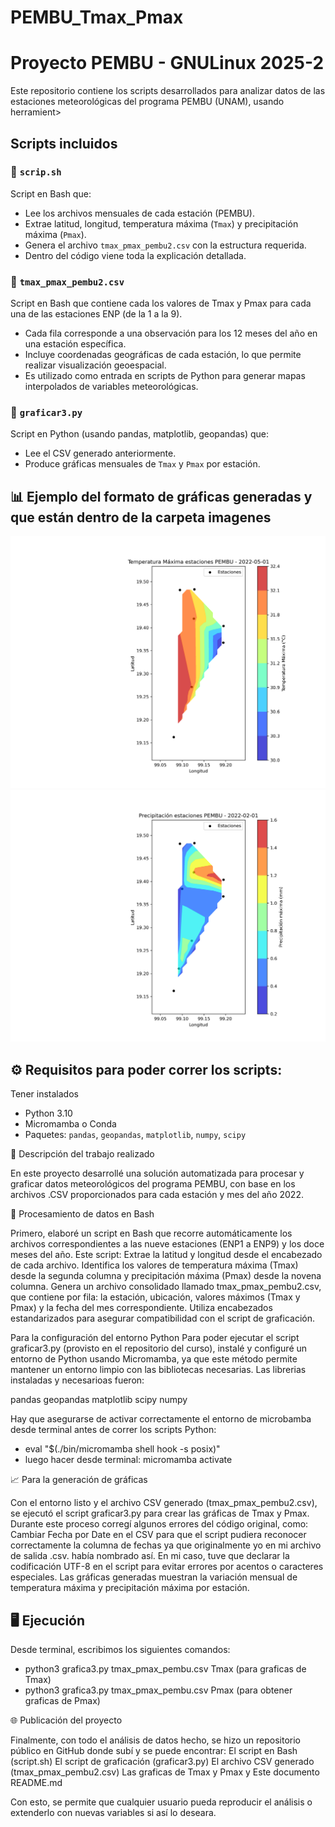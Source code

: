 # PEMBU_Tmax_Pmax
# Proyecto PEMBU - GNULinux 2025-2

Este repositorio contiene los scripts desarrollados para analizar datos de las estaciones meteorológicas del programa PEMBU (UNAM), usando herramient>
## Scripts incluidos

### 🔹 `scrip.sh`
Script en Bash que:

- Lee los archivos mensuales de cada estación (PEMBU).
- Extrae latitud, longitud, temperatura máxima (`Tmax`) y precipitación máxima (`Pmax`).
- Genera el archivo `tmax_pmax_pembu2.csv` con la estructura requerida.
- Dentro del código viene toda la explicación detallada.

### 🔹 `tmax_pmax_pembu2.csv`
Script en Bash que contiene cada los valores de Tmax y Pmax para cada una de las estaciones ENP (de la 1 a la 9). 
- Cada fila corresponde a una observación para los 12 meses del año en una estación específica.
- Incluye coordenadas geográficas de cada estación, lo que permite realizar visualización geoespacial.
- Es utilizado como entrada en scripts de Python para generar mapas interpolados de variables meteorológicas.

### 🔹 `graficar3.py`
Script en Python (usando pandas, matplotlib, geopandas) que:

- Lee el CSV generado anteriormente.
- Produce gráficas mensuales de `Tmax` y `Pmax` por estación.

## 📊 Ejemplo del formato de gráficas generadas y que están dentro de la carpeta imagenes

![Ejemplo Tmax](imagenes/temp_max_2022-05-01.png)
![Ejemplo Pmax](imagenes/prec_max_2022-02-01.png)

## ⚙️ Requisitos para poder correr los scripts:
Tener instalados
- Python 3.10
- Micromamba o Conda
- Paquetes: `pandas`, `geopandas`, `matplotlib`, `numpy`, `scipy`

🧾 Descripción del trabajo realizado

En este proyecto desarrollé una solución automatizada para procesar y graficar datos meteorológicos del programa PEMBU, con base en los archivos .CSV proporcionados para cada estación y mes del año 2022.

🔧 Procesamiento de datos en Bash

Primero, elaboré un script en Bash que recorre automáticamente los archivos correspondientes a las nueve estaciones (ENP1 a ENP9) y los doce meses del año. Este script:
Extrae la latitud y longitud desde el encabezado de cada archivo.
Identifica los valores de temperatura máxima (Tmax) desde la segunda columna y precipitación máxima (Pmax) desde la novena columna.
Genera un archivo consolidado llamado tmax_pmax_pembu2.csv, que contiene por fila: la estación, ubicación, valores máximos (Tmax y Pmax) y la fecha del mes correspondiente.
Utiliza encabezados estandarizados para asegurar compatibilidad con el script de graficación.

Para la configuración del entorno Python
Para poder ejecutar el script graficar3.py (provisto en el repositorio del curso), instalé y configuré un entorno de Python usando Micromamba, ya que este método permite mantener un entorno limpio con las bibliotecas necesarias. Las librerias instaladas y necesarioas fueron:

pandas
geopandas
matplotlib
scipy
numpy

Hay que asegurarse de activar correctamente el entorno de microbamba desde terminal antes de correr los scripts Python:
- eval "$(./bin/micromamba shell hook -s posix)"
- luego hacer desde terminal: micromamba activate

📈 Para la generación de gráficas

Con el entorno listo y el archivo CSV generado (tmax_pmax_pembu2.csv), se ejecutó el script graficar3.py para crear las gráficas de Tmax y Pmax. Durante este proceso corregí algunos errores del código original, como:
Cambiar Fecha por Date en el CSV para que el script pudiera reconocer correctamente la columna de fechas ya que originalmente yo en mi archivo de salida .csv. había nombrado así.
En mi caso, tuve que declarar la codificación UTF-8 en el script para evitar errores por acentos o caracteres especiales.
Las gráficas generadas muestran la variación mensual de temperatura máxima y precipitación máxima por estación.


## 🖥️ Ejecución
Desde terminal, escribimos los siguientes comandos:
- python3 grafica3.py tmax_pmax_pembu.csv Tmax  (para graficas de Tmax)
- python3 grafica3.py tmax_pmax_pembu.csv Pmax  (para obtener graficas de Pmax)

🌐 Publicación del proyecto

Finalmente, con todo el análisis de datos hecho, se hizo un repositorio público en GitHub donde subí y se puede encontrar:
El script en Bash (script.sh)
El script de graficación (graficar3.py)
El archivo CSV generado (tmax_pmax_pembu2.csv)
Las graficas de Tmax y Pmax y 
Este documento README.md

Con esto, se permite que cualquier usuario pueda reproducir el análisis o extenderlo con nuevas variables si así lo deseara.




